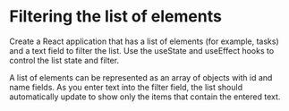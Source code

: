 # Filtering the list of elements

Create a React application that has a list of elements (for example, tasks)
and a text field to filter the list. Use the useState and useEffect hooks to control the list state and filter. 

A list of elements can be represented as an array of objects with id and name fields. As you enter text into the filter field,
the list should automatically update to show only the items that contain the entered text.
